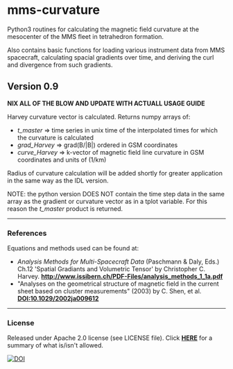 # mms-curvature
Python3 routines for calculating the magnetic field curvature at the mesocenter of the MMS fleet in tetrahedron formation.

Also contains basic functions for loading various instrument data from MMS spacecraft, calculating spacial gradients over time, and deriving the curl and divergence from such gradients.

## Version 0.9

**NIX ALL OF THE BLOW AND UPDATE WITH ACTUALL USAGE GUIDE**

Harvey curvature vector is calculated.  Returns numpy arrays of:

- *t_master* => time series in unix time of the interpolated times for which the curvature is calculated
- *grad_Harvey* => grad(B/|B|) ordered in GSM coordinates
- *curve_Harvey* => k-vector of magnetic field line curvature in GSM coordinates and units of (1/km)

Radius of curvature calculation will be added shortly for greater application in the same way as the IDL version.  

NOTE: the python version DOES NOT contain the time step data in the same array as the gradient or curvature vector as in a tplot variable.  For this reason the *t_master* product is returned.

-----

### References
Equations and methods used can be found at:

- *Analysis Methods for Multi-Spacecraft Data* (Paschmann & Daly, Eds.) Ch.12 'Spatial Gradiants and Volumetric Tensor' by Christopher C. Harvey.  **http://www.issibern.ch/PDF-Files/analysis_methods_1_1a.pdf**
- "Analyses on the geometrical structure of magnetic field in the current sheet based on cluster measurements" (2003) by C. Shen, et al.  **[DOI:10.1029/2002ja009612](https://doi.org/10.1029/2002JA009612)**

-----
### License
Released under Apache 2.0 license (see LICENSE file).  Click **[HERE](https://tldrlegal.com/license/apache-license-2.0-(apache-2.0))** for a summary of what is/isn't allowed.



[![DOI](https://zenodo.org/badge/187900473.svg)](https://zenodo.org/badge/latestdoi/187900473)


